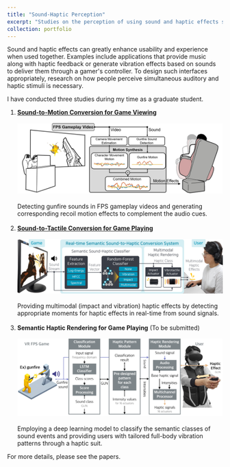 ```yaml
---
title: "Sound-Haptic Perception"
excerpt: "Studies on the perception of using sound and haptic effects simultaneously<br/><img src='/images/portfolio2.png' width='300'>"
collection: portfolio
---
```


Sound and haptic effects can greatly enhance usability and experience when used together.
Examples include applications that provide music along with haptic feedback or generate vibration effects based on sounds to deliver them through a gamer's controller.
To design such interfaces appropriately, research on how people perceive simultaneous auditory and haptic stimuli is necessary.    

I have conducted three studies during my time as a graduate student.   
1. [<b>Sound-to-Motion Conversion for Game Viewing</b>](/publication/2021-05-07-Improving)<br/><br/><img src='/images/teaser1.png'><br/><br/>Detecting gunfire sounds in FPS gameplay videos and generating corresponding recoil motion effects to complement the audio cues.<br/><br/>
2. [<b>Sound-to-Tactile Conversion for Game Playing</b>](/publication/2023-04-19-Generating)<br/><br/><img src='/images/teaser2.png'><br/><br/> Providing multimodal (impact and vibration) haptic effects by detecting appropriate moments for haptic effects in real-time from sound signals.<br/><br/>
3. <b>Semantic Haptic Rendering for Game Playing</b> (To be submitted)<br/><br/><img src='/images/teaser3.png'><br/><br/> Employing a deep learning model to classify the semantic classes of sound events and providing users with tailored full-body vibration patterns through a haptic suit.   

For more details, please see the papers.
